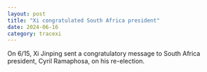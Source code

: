 ```yaml
---
layout: post
title: "Xi congratulated South Africa president"
date: 2024-06-16
category: tracexi
---
```


On 6/15, Xi Jinping sent a congratulatory message to South Africa president, Cyril Ramaphosa, on his re-election.
